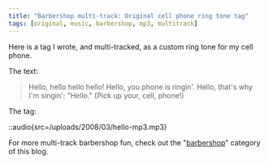 ```yaml
---
title: "Barbershop multi-track: Original cell phone ring tone tag"
tags: [original, music, barbershop, mp3, multitrack]
---
```


Here is a tag I wrote, and multi-tracked, as a custom ring tone for my cell phone.

The text:

> Hello, hello hello hello! Hello, you phone is ringin'. Hello, that's why I'm
> singin': "Hello." (Pick up your, cell, phone!)

The tag:

::audio{src=/uploads/2008/03/hello-mp3.mp3}

For more multi-track barbershop fun, check out the "[barbershop](http://blog.classicalcode.com/category/music/barbershop/)" category of this blog.
